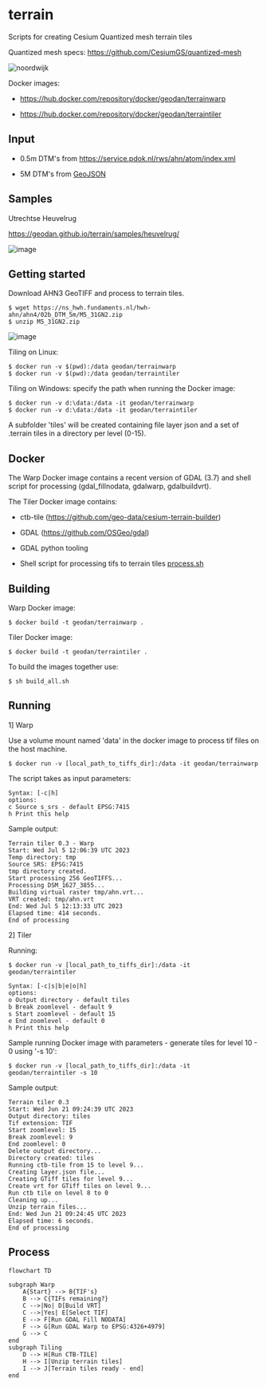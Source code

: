 # terrain

Scripts for creating Cesium Quantized mesh terrain tiles

Quantized mesh specs: https://github.com/CesiumGS/quantized-mesh

![noordwijk](https://github.com/Geodan/terrain/assets/538812/1d52b104-fa64-41be-b524-8b0a669ac842)

Docker images: 

- https://hub.docker.com/repository/docker/geodan/terrainwarp

- https://hub.docker.com/repository/docker/geodan/terraintiler

## Input

- 0.5m DTM's from https://service.pdok.nl/rws/ahn/atom/index.xml

- 5M DTM's from [GeoJSON](https://services.arcgis.com/nSZVuSZjHpEZZbRo/arcgis/rest/services/Kaartbladen_AHN3/FeatureServer/0/query?where=1%3D1&objectIds=&time=&geometry=&geometryType=esriGeometryEnvelope&inSR=&spatialRel=esriSpatialRelIntersects&resultType=none&distance=0.0&units=esriSRUnit_Meter&relationParam=&returnGeodetic=false&outFields=*&returnGeometry=true&returnCentroid=false&featureEncoding=esriDefault&multipatchOption=xyFootprint&maxAllowableOffset=&geometryPrecision=&outSR=&defaultSR=&datumTransformation=&applyVCSProjection=false&returnIdsOnly=false&returnUniqueIdsOnly=false&returnCountOnly=false&returnExtentOnly=false&returnQueryGeometry=false&returnDistinctValues=false&cacheHint=false&orderByFields=&groupByFieldsForStatistics=&outStatistics=&having=&resultOffset=&resultRecordCount=&returnZ=false&returnM=false&returnExceededLimitFeatures=true&quantizationParameters=&sqlFormat=none&f=pgeojson&token=)

## Samples

Utrechtse Heuvelrug

https://geodan.github.io/terrain/samples/heuvelrug/

![image](https://github.com/Geodan/terrain/assets/538812/ecbe4c78-1fcc-424a-a564-ca001a202d48)

## Getting started

Download AHN3 GeoTIFF and process to terrain tiles. 

```
$ wget https://ns_hwh.fundaments.nl/hwh-ahn/ahn4/02b_DTM_5m/M5_31GN2.zip
$ unzip M5_31GN2.zip
```

![image](https://github.com/Geodan/terrain/assets/538812/49ec3561-db50-4e93-9dbd-aa49177e76a0)


Tiling on Linux:

```
$ docker run -v $(pwd):/data geodan/terrainwarp
$ docker run -v $(pwd):/data geodan/terraintiler
```

Tiling on Windows: specify the path when running the Docker image:

```
$ docker run -v d:\data:/data -it geodan/terrainwarp
$ docker run -v d:\data:/data -it geodan/terraintiler
```

A subfolder 'tiles' will be created containing  file layer json and a set of .terrain tiles in a directory per level (0-15).

## Docker

The Warp Docker image contains a recent version of GDAL (3.7) and shell script for processing (gdal_fillnodata, gdalwarp, gdalbuildvrt).

The Tiler Docker image contains:

- ctb-tile (https://github.com/geo-data/cesium-terrain-builder)

- GDAL (https://github.com/OSGeo/gdal)

- GDAL python tooling

- Shell script for processing tifs to terrain tiles [process.sh](process.sh)

## Building


Warp Docker image:

```
$ docker build -t geodan/terrainwarp .
```

Tiler Docker image:

```
$ docker build -t geodan/terraintiler .
```

To build the images together use:

```
$ sh build_all.sh
```

## Running

1] Warp

Use a volume mount named 'data' in the docker image to process tif files on the host machine.

```
$ docker run -v [local_path_to_tiffs_dir]:/data -it geodan/terrainwarp
```

The script takes as input parameters:

```
Syntax: [-c|h]
options:
c Source s_srs - default EPSG:7415
h Print this help
```

Sample output:

```
Terrain tiler 0.3 - Warp
Start: Wed Jul 5 12:06:39 UTC 2023
Temp directory: tmp
Source SRS: EPSG:7415
tmp directory created.
Start processing 256 GeoTIFFS...
Processing DSM_1627_3855...
Building virtual raster tmp/ahn.vrt...
VRT created: tmp/ahn.vrt
End: Wed Jul 5 12:13:33 UTC 2023
Elapsed time: 414 seconds.
End of processing
```

2] Tiler

Running: 

```
$ docker run -v [local_path_to_tiffs_dir]:/data -it geodan/terraintiler
```

```
Syntax: [-c|s|b|e|o|h]
options:
o Output directory - default tiles
b Break zoomlevel - default 9
s Start zoomlevel - default 15
e End zoomlevel - default 0
h Print this help
```

Sample running Docker image with parameters - generate tiles for level 10 - 0 using '-s 10':

```
$ docker run -v [local_path_to_tiffs_dir]:/data -it geodan/terraintiler -s 10
```

Sample output:

```
Terrain tiler 0.3
Start: Wed Jun 21 09:24:39 UTC 2023
Output directory: tiles
Tif extension: TIF
Start zoomlevel: 15
Break zoomlevel: 9
End zoomlevel: 0
Delete output directory...
Directory created: tiles
Running ctb-tile from 15 to level 9...
Creating layer.json file...
Creating GTiff tiles for level 9...
Create vrt for GTiff tiles on level 9...
Run ctb tile on level 8 to 0
Cleaning up...
Unzip terrain files...
End: Wed Jun 21 09:24:45 UTC 2023
Elapsed time: 6 seconds.
End of processing
```

## Process

```mermaid
flowchart TD

subgraph Warp
    A{Start} --> B{TIF's}
    B --> C{TIFs remaining?}
    C -->|No| D[Build VRT]
    C -->|Yes| E[Select TIF]
    E --> F[Run GDAL Fill NODATA]
    F --> G[Run GDAL Warp to EPSG:4326+4979]
    G --> C
end
subgraph Tiling
    D --> H[Run CTB-TILE]
    H --> I[Unzip terrain tiles]
    I --> J[Terrain tiles ready - end]
end
```

